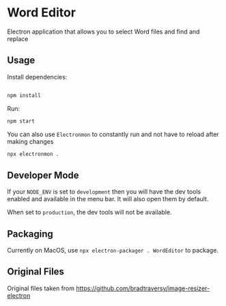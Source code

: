 # Word Editor

Electron application that allows you to select Word files and find and replace

## Usage

Install dependencies:

```bash

npm install
```

Run:

```bash
npm start
```

You can also use `Electronmon` to constantly run and not have to reload after making changes

```bash
npx electronmon .
```

## Developer Mode

If your `NODE_ENV` is set to `development` then you will have the dev tools enabled and available in the menu bar. It will also open them by default.

When set to `production`, the dev tools will not be available.

## Packaging

Currently on MacOS, use `npx electron-packager . WordEditor` to package.

## Original Files

Original files taken from https://github.com/bradtraversy/image-resizer-electron

